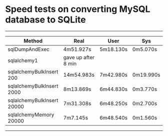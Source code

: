 # Speed tests on converting MySQL database to SQLite


-------------------------------------------------------------------
| Method                     | Real       | User      | Sys       |
|----------------------------|------------|-----------|-----------|
| sqlDumpAndExec             | 4m51.927s  | 5m18.130s | 0m5.070s  |
| sqlalchemy1                | gave up after 8 min |  |           |
| sqlalchemyBulkInsert 200   | 14m54.983s | 7m42.980s | 0m19.990s |
| sqlalchemyBulkInsert 2000  | 8m13.869s  | 6m44.830s | 0m3.770s  |
| sqlalchemyBulkInsert 20000 | 7m31.308s  | 6m48.250s | 0m2.700s  |
| sqlalchemyMemory     20000 | 7m7.145s   | 6m48.540s | 0m1.560s  |
-------------------------------------------------------------------
